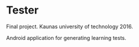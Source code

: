 # Tester
Final project. Kaunas university of technology 2016.

Android application for generating learning tests.
